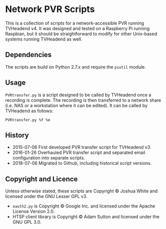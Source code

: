 # Network PVR Scripts
This is a collection of scripts for a network-accessible PVR running TVHeadend v4. It was designed and tested on a Raspberry Pi running Raspbian, but it should be straightforward to modify for other Unix-based systems running TVHeadend as well.

## Dependencies

The scripts are build on Python 2.7.x and require the `psutil` module.

## Usage

`PVRtransfer.py` is a script designed to be called by TVHeadend once a recording is complete. The recording is then transferred to a network share (i.e. NAS or a workstation where it can be edited). It can be called by TVHeadend as follows:

```
PVRtransfer.py %f %e
```


## History

* 2015-07-06 First developed PVR transfer script for TVHeadend v3.
* 2016-01-26 Overhauled PVR transfer script and separated email configuration into separate scripts.
* 2018-07-06 Migrated to Github, including historical script versions.

## Copyright and Licence

Unless otherwise stated, these scripts are Copyright © Joshua White and licensed under the GNU Lesser GPL v3.

* `oauth2.py` is Copyright © Google Inc. and licensed under the Apache License Version 2.0.
* HTSP client library is Copyright © Adam Sutton and licensed under the GNU GPL 3.0.
